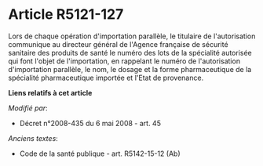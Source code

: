 # Article R5121-127

Lors de chaque opération d'importation parallèle, le titulaire de l'autorisation communique au directeur général de l'Agence
française de sécurité sanitaire des produits de santé le numéro des lots de la spécialité autorisée qui font l'objet de
l'importation, en rappelant le numéro de l'autorisation d'importation parallèle, le nom, le dosage et la forme pharmaceutique
de la spécialité pharmaceutique importée et l'Etat de provenance.

**Liens relatifs à cet article**

_Modifié par_:

  - Décret n°2008-435 du 6 mai 2008 - art. 45

_Anciens textes_:

  - Code de la santé publique - art. R5142-15-12 (Ab)
